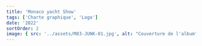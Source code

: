 ```yaml
---
title: 'Monaco yacht Show'
tags: ['Charte graphique', 'Logo']
date: '2022'
sortOrder: 2
image: { src: '../assets/M83-JUNK-01.jpg', alt: "Couverture de l'album" }
---
```

